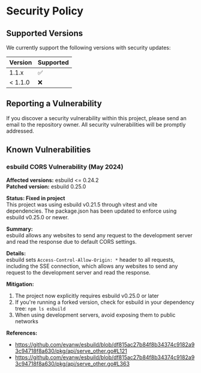# Security Policy

## Supported Versions

We currently support the following versions with security updates:

| Version | Supported          |
| ------- | ------------------ |
| 1.1.x   | :white_check_mark: |
| < 1.1.0 | :x:                |

## Reporting a Vulnerability

If you discover a security vulnerability within this project, please send an email to the repository owner. All security vulnerabilities will be promptly addressed.

## Known Vulnerabilities

### esbuild CORS Vulnerability (May 2024)

**Affected versions:** esbuild <= 0.24.2  
**Patched version:** esbuild 0.25.0

**Status: Fixed in project**  
This project was using esbuild v0.21.5 through vitest and vite dependencies. The package.json has been updated to enforce using esbuild v0.25.0 or newer.

**Summary:**  
esbuild allows any websites to send any request to the development server and read the response due to default CORS settings.

**Details:**  
esbuild sets `Access-Control-Allow-Origin: *` header to all requests, including the SSE connection, which allows any websites to send any request to the development server and read the response.

**Mitigation:**  
1. The project now explicitly requires esbuild v0.25.0 or later
2. If you're running a forked version, check for esbuild in your dependency tree: `npm ls esbuild`
3. When using development servers, avoid exposing them to public networks

**References:**
- https://github.com/evanw/esbuild/blob/df815ac27b84f8b34374c9182a93c94718f8a630/pkg/api/serve_other.go#L121
- https://github.com/evanw/esbuild/blob/df815ac27b84f8b34374c9182a93c94718f8a630/pkg/api/serve_other.go#L363
